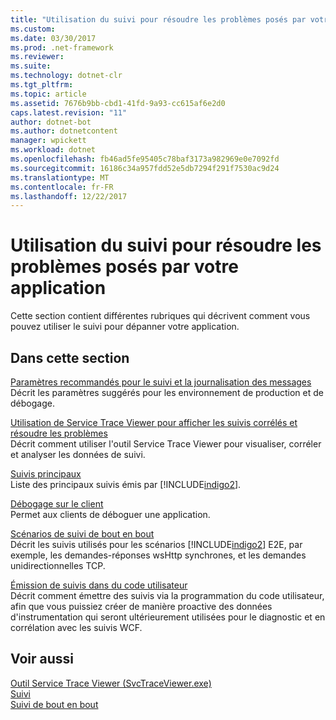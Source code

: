 ```yaml
---
title: "Utilisation du suivi pour résoudre les problèmes posés par votre application"
ms.custom: 
ms.date: 03/30/2017
ms.prod: .net-framework
ms.reviewer: 
ms.suite: 
ms.technology: dotnet-clr
ms.tgt_pltfrm: 
ms.topic: article
ms.assetid: 7676b9bb-cbd1-41fd-9a93-cc615af6e2d0
caps.latest.revision: "11"
author: dotnet-bot
ms.author: dotnetcontent
manager: wpickett
ms.workload: dotnet
ms.openlocfilehash: fb46ad5fe95405c78baf3173a982969e0e7092fd
ms.sourcegitcommit: 16186c34a957fdd52e5db7294f291f7530ac9d24
ms.translationtype: MT
ms.contentlocale: fr-FR
ms.lasthandoff: 12/22/2017
---
```

# <a name="using-tracing-to-troubleshoot-your-application"></a>Utilisation du suivi pour résoudre les problèmes posés par votre application
Cette section contient différentes rubriques qui décrivent comment vous pouvez utiliser le suivi pour dépanner votre application.  
  
## <a name="in-this-section"></a>Dans cette section  
 [Paramètres recommandés pour le suivi et la journalisation des messages](../../../../../docs/framework/wcf/diagnostics/tracing/recommended-settings-for-tracing-and-message-logging.md)  
 Décrit les paramètres suggérés pour les environnement de production et de débogage.  
  
 [Utilisation de Service Trace Viewer pour afficher les suivis corrélés et résoudre les problèmes](../../../../../docs/framework/wcf/diagnostics/tracing/using-service-trace-viewer-for-viewing-correlated-traces-and-troubleshooting.md)  
 Décrit comment utiliser l'outil Service Trace Viewer pour visualiser, corréler et analyser les données de suivi.  
  
 [Suivis principaux](../../../../../docs/framework/wcf/diagnostics/tracing/significant-traces.md)  
 Liste des principaux suivis émis par [!INCLUDE[indigo2](../../../../../includes/indigo2-md.md)].  
  
 [Débogage sur le client](../../../../../docs/framework/wcf/diagnostics/tracing/debugging-on-the-client.md)  
 Permet aux clients de déboguer une application.  
  
 [Scénarios de suivi de bout en bout](../../../../../docs/framework/wcf/diagnostics/tracing/end-to-end-tracing-scenarios.md)  
 Décrit les suivis utilisés pour les scénarios [!INCLUDE[indigo2](../../../../../includes/indigo2-md.md)] E2E, par exemple, les demandes-réponses wsHttp synchrones, et les demandes unidirectionnelles TCP.  
  
 [Émission de suivis dans du code utilisateur](../../../../../docs/framework/wcf/diagnostics/tracing/emitting-user-code-traces.md)  
 Décrit comment émettre des suivis via la programmation du code utilisateur, afin que vous puissiez créer de manière proactive des données d'instrumentation qui seront ultérieurement utilisées pour le diagnostic et en corrélation avec les suivis WCF.  
  
## <a name="see-also"></a>Voir aussi  
 [Outil Service Trace Viewer (SvcTraceViewer.exe)](../../../../../docs/framework/wcf/service-trace-viewer-tool-svctraceviewer-exe.md)  
 [Suivi](../../../../../docs/framework/wcf/diagnostics/tracing/index.md)  
 [Suivi de bout en bout](../../../../../docs/framework/wcf/diagnostics/tracing/end-to-end-tracing.md)
